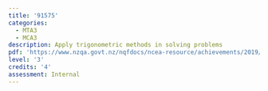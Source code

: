 ```yaml
---
title: '91575'
categories:
  - MTA3
  - MCA3
description: Apply trigonometric methods in solving problems
pdf: 'https://www.nzqa.govt.nz/nqfdocs/ncea-resource/achievements/2019/as91575.pdf'
level: '3'
credits: '4'
assessment: Internal
---
```


